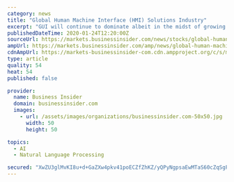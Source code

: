 ```yaml
---
category: news
title: "Global Human Machine Interface (HMI) Solutions Industry"
excerpt: "GUI will continue to dominate albeit in the midst of growing competition from improving Natural Language Processing (NLP) and voice based HMI. Beginning from simple punched cards, keypads, monitors, touchpads to the advanced panels of today, HMI has and continues to evolve towards the envisioned path of conversational HMI. The physical form ..."
publishedDateTime: 2020-01-24T12:20:00Z
sourceUrl: https://markets.businessinsider.com/news/stocks/global-human-machine-interface-hmi-solutions-industry-1028842981
ampUrl: https://markets.businessinsider.com/amp/news/global-human-machine-interface-hmi-solutions-industry-1028842981
cdnAmpUrl: https://markets-businessinsider-com.cdn.ampproject.org/c/s/markets.businessinsider.com/amp/news/global-human-machine-interface-hmi-solutions-industry-1028842981
type: article
quality: 54
heat: 54
published: false

provider:
  name: Business Insider
  domain: businessinsider.com
  images:
    - url: /assets/images/organizations/businessinsider.com-50x50.jpg
      width: 50
      height: 50

topics:
  - AI
  - Natural Language Processing

secured: "XwZU3glMvKI8u+d+GaZXw4pkv41poECZfZhKZ/yQPyNgpsaEwMTaS60cZqSgPgRo4UFPVIyXNjswMzFDh/DO5oBxVf1yuQB50JgW/hIWB+wFdd8IfVw2pyPAbF/6v1mg8J9dgiS3BK3b7RKDq5Fgr4H2QUPefbQZ2UO0T3xohGa+2MGcsgGdskNXzB3fQ0UR0GTnngZ1Gb5DTUoL7Tn65V9+UrtO0kLvu/AQidT5nm59stTOEZAe+eEncuJBtgqK4M1ANaYntmyTH1xQPEPs2CIIaIvg5QmJBl8JWdn+UHmxNzs2f1jvybS5Rlv58A68;mA4jiSMa37a4fF1S8KGkhQ=="
---
```


